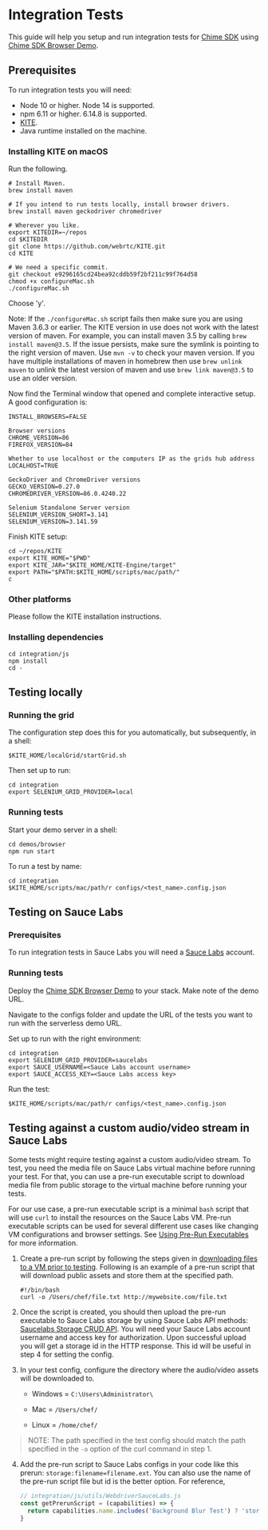 # Integration Tests

This guide will help you setup and run integration tests for [Chime SDK](https://github.com/aws/amazon-chime-sdk-js) using [Chime SDK Browser Demo](https://github.com/aws/amazon-chime-sdk-js/tree/master/demos/browser).

## Prerequisites

To run integration tests you will need:

- Node 10 or higher. Node 14 is supported.
- npm 6.11 or higher. 6.14.8 is supported.
- [KITE](https://github.com/webrtc/KITE).
- Java runtime installed on the machine.

### Installing KITE on macOS

Run the following.

```shell
# Install Maven.
brew install maven

# If you intend to run tests locally, install browser drivers.
brew install maven geckodriver chromedriver

# Wherever you like.
export KITEDIR=~/repos
cd $KITEDIR
git clone https://github.com/webrtc/KITE.git
cd KITE

# We need a specific commit.
git checkout e9296165cd24bea92cddb59f2bf211c99f764d58
chmod +x configureMac.sh
./configureMac.sh
```

Choose 'y'.

Note: If the `./configureMac.sh` script fails then make sure you are using Maven 3.6.3 or earlier. The KITE version in use does not work with the latest version of maven.
For example, you can install maven 3.5 by calling `brew install maven@3.5`. If the issue persists, make sure the symlink is pointing to the right version of maven. Use `mvn -v` to check your maven version.
If you have multiple installations of maven in homebrew then use `brew unlink maven` to unlink the latest version of maven and use `brew link maven@3.5` to use an older version.

Now find the Terminal window that opened and complete interactive setup. A good configuration is:

```
INSTALL_BROWSERS=FALSE

Browser versions
CHROME_VERSION=86
FIREFOX_VERSION=84

Whether to use localhost or the computers IP as the grids hub address
LOCALHOST=TRUE

GeckoDriver and ChromeDriver versions
GECKO_VERSION=0.27.0
CHROMEDRIVER_VERSION=86.0.4240.22

Selenium Standalone Server version
SELENIUM_VERSION_SHORT=3.141
SELENIUM_VERSION=3.141.59
```

Finish KITE setup:

```shell
cd ~/repos/KITE
export KITE_HOME="$PWD"
export KITE_JAR="$KITE_HOME/KITE-Engine/target"
export PATH="$PATH:$KITE_HOME/scripts/mac/path/"
c
```

### Other platforms

Please follow the KITE installation instructions.

### Installing dependencies

```shell
cd integration/js
npm install
cd -
```

## Testing locally

### Running the grid

The configuration step does this for you automatically, but subsequently, in a shell:

```shell
$KITE_HOME/localGrid/startGrid.sh
```

Then set up to run:

```shell
cd integration
export SELENIUM_GRID_PROVIDER=local
```

### Running tests

Start your demo server in a shell:

```
cd demos/browser
npm run start
```

To run a test by name:

```shell
cd integration
$KITE_HOME/scripts/mac/path/r configs/<test_name>.config.json
```

## Testing on Sauce Labs

### Prerequisites

To run integration tests in Sauce Labs you will need a [Sauce Labs](https://saucelabs.com/) account.

### Running tests

Deploy the [Chime SDK Browser Demo](https://github.com/aws/amazon-chime-sdk-js/tree/master/demos/serverless) to your stack. Make note of the demo URL.

Navigate to the configs folder and update the URL of the tests you want to run with the serverless demo URL.

Set up to run with the right environment:

```shell
cd integration
export SELENIUM_GRID_PROVIDER=saucelabs
export SAUCE_USERNAME=<Sauce Labs account username>
export SAUCE_ACCESS_KEY=<Sauce Labs access key>
```

Run the test:

```shell
$KITE_HOME/scripts/mac/path/r configs/<test_name>.config.json
```
## Testing against a custom audio/video stream in Sauce Labs
Some tests might require testing against a custom audio/video stream. To test, you need the media file on Sauce Labs virtual machine before running your test. For that, you can use a pre-run executable script to download media file from public storage to the virtual machine before running your tests. 

For our use case, a pre-run executable script is a minimal `bash` script that will use `curl` to install the resources on the Sauce Labs VM. Pre-run executable scripts can be used for several different use cases like changing VM configurations and browser settings. See [Using Pre-Run Executables](https://docs.saucelabs.com/web-apps/automated-testing/selenium/pre-run-executables/) for more information.

1. Create a pre-run script by following the steps given in [downloading files to a VM prior to testing](https://docs.saucelabs.com/web-apps/automated-testing/selenium/pre-run-executables/#downloading-files-to-a-vm-prior-to-testing). Following is an example of a pre-run script that will download public assets and store them at the specified path.
    ```shell
    #!/bin/bash
    curl -o /Users/chef/file.txt http://mywebsite.com/file.txt
    ```

2. Once the script is created, you should then upload the pre-run executable to Sauce Labs storage by using Sauce Labs API methods: [Saucelabs Storage CRUD API](https://docs.saucelabs.com/dev/api/storage/). You will need your Sauce Labs account username and access key for authorization. Upon successful upload you will get a storage id in the HTTP response. This id will be useful in step 4 for setting the config.

3. In your test config, configure the directory where the audio/video assets will be downloaded to.

    - Windows = `C:\Users\Administrator\`

    - Mac = `/Users/chef/`

    - Linux = `/home/chef/`

> NOTE: The path specified in the test config should match the path specified in the `-o` option of the curl command in step 1.

4. Add the pre-run script to Sauce Labs configs in your code like this prerun: `storage:filename=filename.ext`. You can also use the name of the pre-run script file but id is the better option. For reference,
    ```js
    // integration/js/utils/WebdriverSauceLabs.js
    const getPrerunScript = (capabilities) => {
      return capabilities.name.includes('Background Blur Test') ? 'storage:<storage_id>' : '';
    }
    ```
